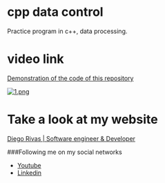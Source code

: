 # cpp data control
Practice program in c++, data processing.


# video link

[Demonstration of the code of this repository](http://localhost/ "link title")


[![1.png](https://i.postimg.cc/vTtCRnVg/1.png)](https://postimg.cc/GT9XGHzd)

# Take a look at my website
[Diego Rivas | Software engineer & Developer](http://localhost/ "link title")


###Following me on my social networks
- [Youtube](http://localhost/ "link title")
- [Linkedin](http://localhost/ "link title")
